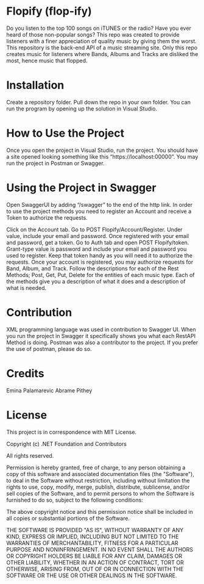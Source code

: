 # Flopify (flop-ify)

Do you listen to the top 100 songs on iTUNES or the radio? Have you ever heard of those non-popular songs? This repo was created to provide listeners with a finer appreciation of quality music by giving them the worst.
This repository is the back-end API of a music streaming site. Only this repo creates music for listeners where Bands, Albums and Tracks are disliked the most, hence music that flopped. 

# Installation
Create a repository folder. Pull down the repo in your own folder. You can run the program by opening up the solution in Visual Studio.

# How to Use the Project
Once you open the project in Visual Studio, run the project. You should have a site opened looking something like this “https://localhost:00000”. You may run the project in Postman or Swagger. 

# Using the Project in Swagger
Open SwaggerUI by adding “/swagger” to the end of the http link. 
In order to use the project methods you need to register an Account and receive a Token to authorize the requests. 

Click on the Account tab. Go to POST Flopify/Account/Register. Under value, include your email and password. Once registered with your email and password, get a token. Go to Auth tab and open POST Flopify/token. Grant-type value is password and include your email and password you used to register. Keep that token handy as you will need it to authorize the requests. 
Once your account is registered, you may authorize requests for Band, Album, and Track.
Follow the descriptions for each of the Rest Methods; Post, Get, Put, Delete for the entities of each music type. Each of the methods give you a description of what it does and a description of what is needed.
 
# Contribution
XML programming language was used in contribution to Swagger UI. When you run the project in Swagger it specifically shows you what each RestAPI Method is doing. 
Postman was also a contributor to the project. If you prefer the use of postman, please do so. 


# Credits
Emina Palamarevic 
Abrame Pithey

# License
This project is in correspondence with MIT License.

Copyright (c) .NET Foundation and Contributors

All rights reserved.

Permission is hereby granted, free of charge, to any person obtaining a copy
of this software and associated documentation files (the "Software"), to deal
in the Software without restriction, including without limitation the rights
to use, copy, modify, merge, publish, distribute, sublicense, and/or sell
copies of the Software, and to permit persons to whom the Software is
furnished to do so, subject to the following conditions:

The above copyright notice and this permission notice shall be included in all
copies or substantial portions of the Software.

THE SOFTWARE IS PROVIDED "AS IS", WITHOUT WARRANTY OF ANY KIND, EXPRESS OR
IMPLIED, INCLUDING BUT NOT LIMITED TO THE WARRANTIES OF MERCHANTABILITY,
FITNESS FOR A PARTICULAR PURPOSE AND NONINFRINGEMENT. IN NO EVENT SHALL THE
AUTHORS OR COPYRIGHT HOLDERS BE LIABLE FOR ANY CLAIM, DAMAGES OR OTHER
LIABILITY, WHETHER IN AN ACTION OF CONTRACT, TORT OR OTHERWISE, ARISING FROM,
OUT OF OR IN CONNECTION WITH THE SOFTWARE OR THE USE OR OTHER DEALINGS IN THE
SOFTWARE.
